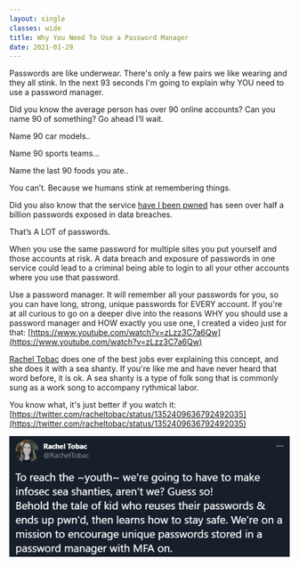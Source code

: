 ```yaml
---
layout: single
classes: wide
title: Why You Need To Use a Password Manager
date: 2021-01-29
---
```

Passwords are like underwear. There's only a few pairs we like wearing and they all stink. In the next 93 seconds I'm going to explain why YOU need to use a password manager.

Did you know the average person has over 90 online accounts? Can you name 90 of something? Go ahead I’ll wait. 

Name 90 car models..

Name 90 sports teams...

Name the last 90 foods you ate..

You can’t.  Because we humans stink at remembering things.

Did you also know that the service [have I been pwned](https://haveibeenpwned.com) has seen over half a billion passwords exposed in data breaches.

That’s A LOT of passwords.

When you use the same password for multiple sites you put yourself and those accounts at risk. A data breach and exposure of passwords in one service could lead to a criminal being able to login to all your other accounts where you use that password.

Use a password manager. It will remember all your passwords for you, so you can have long, strong, unique passwords for EVERY account. If you're at all curious to go on a deeper dive into the reasons WHY you should use a password manager and HOW exactly you use one, I created a video just for that: [https://www.youtube.com/watch?v=zLzz3C7a6Qw](https://www.youtube.com/watch?v=zLzz3C7a6Qw)


[Rachel Tobac](https://twitter.com/racheltobac) does one of the best jobs ever explaining this concept, and she does it with a sea shanty. If you're like me and have never heard that word before, it is ok. A sea shanty is a type of folk song that is commonly sung as a work song to accompany rythmical labor.

You know what, it's just better if you watch it: [https://twitter.com/racheltobac/status/1352409636792492035](https://twitter.com/racheltobac/status/1352409636792492035)

![racheltobacseashanty.png](/assets/img/racheltobacseashanty.png)

